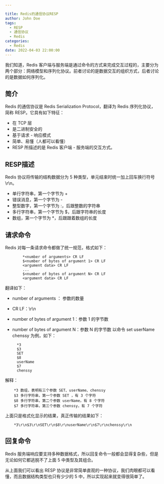 ```yaml
---

title: Redis的通信协议RESP
author: John Doe
tags:
  - RESP
  - 通信协议
  - Redis
categories:
  - Redis
date: 2022-04-03 22:00:00
---
```

我们知道，Redis 客户端与服务端是通过命令的方式来完成交互过程的，主要分为两个部分：网络模型和序列化协议。前者讨论的是数据交互的组织方式，后者讨论的是数据如何序列化。

## 简介
Redis 的通信协议是 Redis Serialization Protocol，翻译为 Redis 序列化协议，简称 RESP。它具有如下特征：
- 在 TCP 层
- 是二进制安全的
- 基于请求 - 响应模式
- 简单、易懂（人都可以看懂）
- RESP 所描述的是 Redis 客户端 - 服务端的交互方式。

## RESP描述

Redis 协议将传输的结构数据分为 5 种类型，单元结束时统一加上回车换行符号 \r\n。

- 单行字符串，第一个字节为 +
- 错误消息，第一个字节为 -
- 整型数字，第一个字节为 :，后跟整数的字符串
- 多行字符串，第一个字节为 $，后跟字符串的长度
- 数组，第一个字节为 *，后跟跟着数组的长度

## 请求命令
Redis 对每一条请求命令都做了统一规范，格式如下：
            
            *<number of arguments> CR LF
            $<number of bytes of argument 1> CR LF
            <argument data> CR LF
            ...
            $<number of bytes of argument N> CR LF
            <argument data> CR LF
翻译如下：
- number of arguments ： 参数的数量
- CR LF：\r\n
- number of bytes of argument 1：参数 1 的字节数
- number of bytes of argument N：参数 N 的字节数
以命令 set userName chenssy 为例，如下：

        *3
        $3
        SET
        $8
        userName
        $7
        chenssy
解释：
 		
        *3 数组，表明有三个参数 SET、userName、chenssy
        $3 多行字符串，第一个参数 SET ，有 3 个字符
        $8 多行字符串，第二个参数 userName，有 8 个字符
        $7 多行字符串，第三个参数 chenssy，有 7 个字符
上面只是格式化显示的结果，真正传输的结果如下：
		
        *3\r\n$3\r\nSET\r\n$8\r\nuserName\r\n$7\r\nchenssy\r\n
## 回复命令
Redis 服务端响应要支持多种数据格式，所以回复命令一般都会显得复杂些，但是无论如何它都逃脱不了上面 5 中类型及其组合。

从上面我们可以看出 RESP 协议是非常简单直观的一种协议，我们肉眼都可以看懂，而且数据结构类型也只有少少的 5 中，所以实现起来就变得很简单了。

